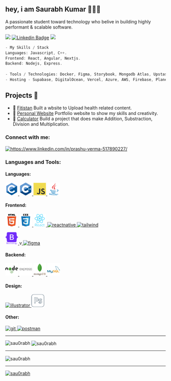  ## hey, i am Saurabh Kumar 🙋🏽‍♂️
A passionate student toward technology who belive in building highly performant & scalable software. 

![](https://komarev.com/ghpvc/?username=sau0rabh) 
 [![Linkedin Badge](https://img.shields.io/badge/-dinesh%20talwadker-0072b1?style=flat&logo=Linkedin&logoColor=white)](https://www.linkedin.com/in/saurabh-kumar-737232145/ "Connect on LinkedIn") <a href="https://x.com/Sau0rabh"> <img src="https://img.shields.io/twitter/follow/dineshcodes?style=social"> </a>

```javascript
- My Skills / Stack
Languages: Javascript, C++.
Frontend: React, Angular, Nextjs.
Backend: Nodejs, Express.

- Tools / Technologies: Docker, Figma, Storybook, Mongodb Atlas, Upstash, Tunnel
- Hosting - Supabase, DigitalOcean, Vercel, Azure, AWS, Firebase, Planetscale,
```
## Projects 🎯
- 💪 [Fitistan](https://sau0rabh.github.io/Codsoft-project-fitistan/) Built a wbsite to Upload health related content.
- 🎨 [Personal Website](https://sau0rabh.github.io/Saurabh-Personal-website/) Portfolio website to show my skills and creativity.
- 🧮 [Calculator](https://sau0rabh.github.io/Codsoft-project-calculator/) Build a project that does make Addition, Substraction, Division and Multiplication.

<h3 align="left">Connect with me:</h3>
<p align="left">
<a href="https://www.linkedin.com/in/saurabh-kumar-737232145/" target="blank"> <img align="center" src="https://raw.githubusercontent.com/rahuldkjain/github-profile-readme-generator/master/src/images/icons/Social/linked-in-alt.svg" alt="https://www.linkedin.com/in/prashu-verma-517890227/" height="30" width="40" /> </a>
</p>
<h3 align="left">Languages and Tools:</h3>
<p align="left"> 
<h4>Languages:</h4>
<a href="https://www.cprogramming.com/" target="_blank" rel="noreferrer"> <img src="https://raw.githubusercontent.com/devicons/devicon/master/icons/c/c-original.svg" alt="c" width="40" height="40"/> </a> <a href="https://www.w3schools.com/cpp/" target="_blank" rel="noreferrer"> <img src="https://raw.githubusercontent.com/devicons/devicon/master/icons/cplusplus/cplusplus-original.svg" alt="cplusplus" width="40" height="40"/> </a> <a href="https://developer.mozilla.org/en-US/docs/Web/JavaScript" target="_blank" rel="noreferrer"> <img src="https://raw.githubusercontent.com/devicons/devicon/master/icons/javascript/javascript-original.svg" alt="javascript" width="40" height="40"/> </a> <a href="https://www.java.com" target="_blank" rel="noreferrer"> <img src="https://raw.githubusercontent.com/devicons/devicon/master/icons/java/java-original.svg" alt="java" width="40" height="40"/> </a>

<h4>Frontend:</h4>
<a href="https://www.w3.org/html/" target="_blank" rel="noreferrer"> <img src="https://raw.githubusercontent.com/devicons/devicon/master/icons/html5/html5-original-wordmark.svg" alt="html5" width="40" height="40"/> </a> <a href="https://www.w3schools.com/css/" target="_blank" rel="noreferrer"> <img src="https://raw.githubusercontent.com/devicons/devicon/master/icons/css3/css3-original-wordmark.svg" alt="css3" width="40" height="40"/> </a> <a href="https://reactjs.org/" target="_blank" rel="noreferrer"> <img src="https://raw.githubusercontent.com/devicons/devicon/master/icons/react/react-original-wordmark.svg" alt="react" width="40" height="40"/> </a> <a href="https://reactnative.dev/" target="_blank" rel="noreferrer"> <img src="https://reactnative.dev/img/header_logo.svg" alt="reactnative" width="40" height="40"/> </a> <a href="https://tailwindcss.com/" target="_blank" rel="noreferrer"> <img src="https://www.vectorlogo.zone/logos/tailwindcss/tailwindcss-icon.svg" alt="tailwind" width="40" height="40"/> </a> </p> <a href="https://getbootstrap.com" target="_blank" rel="noreferrer"> <img src="https://raw.githubusercontent.com/devicons/devicon/master/icons/bootstrap/bootstrap-plain-wordmark.svg" alt="bootstrap" width="40" height="40"/> </a>v<a href="https://www.figma.com/" target="_blank" rel="noreferrer"> <img src="https://www.vectorlogo.zone/logos/figma/figma-icon.svg" alt="figma" width="40" height="40"/> </a>
  
<h4>Backend:</h4>
<a href="https://nodejs.org" target="_blank" rel="noreferrer"> <img src="https://raw.githubusercontent.com/devicons/devicon/master/icons/nodejs/nodejs-original-wordmark.svg" alt="nodejs" width="40" height="40"/> </a> <a href="https://expressjs.com" target="_blank" rel="noreferrer"> <img src="https://raw.githubusercontent.com/devicons/devicon/master/icons/express/express-original-wordmark.svg" alt="express" width="40" height="40"/> </a>  <a href="https://www.mongodb.com/" target="_blank" rel="noreferrer"> <img src="https://raw.githubusercontent.com/devicons/devicon/master/icons/mongodb/mongodb-original-wordmark.svg" alt="mongodb" width="40" height="40"/> </a> <a href="https://www.mysql.com/" target="_blank" rel="noreferrer"> <img src="https://raw.githubusercontent.com/devicons/devicon/master/icons/mysql/mysql-original-wordmark.svg" alt="mysql" width="40" height="40"/> </a>

<h4>Design:</h4>
<a href="https://www.adobe.com/in/products/illustrator.html" target="_blank" rel="noreferrer"> <img src="https://www.vectorlogo.zone/logos/adobe_illustrator/adobe_illustrator-icon.svg" alt="illustrator" width="40" height="40"/> </a> <a href="https://www.photoshop.com/en" target="_blank" rel="noreferrer"> <img src="https://raw.githubusercontent.com/devicons/devicon/master/icons/photoshop/photoshop-line.svg" alt="photoshop" width="40" height="40"/> </a>

<h4>Other:</h4>
<a href="https://git-scm.com/" target="_blank" rel="noreferrer"> <img src="https://www.vectorlogo.zone/logos/git-scm/git-scm-icon.svg" alt="git" width="40" height="40"/> </a> <a href="https://postman.com" target="_blank" rel="noreferrer"> <img src="https://www.vectorlogo.zone/logos/getpostman/getpostman-icon.svg" alt="postman" width="40" height="40"/> </a>

<hr>

<p><img align="left" src="https://github-readme-stats.vercel.app/api/top-langs?username=sau0rabh&show_icons=true&locale=en&layout=compact" alt="sau0rabh" /></p>

<p>&nbsp;<img align="center" src="https://github-readme-stats.vercel.app/api?username=sau0rabh&show_icons=true&locale=en" alt="sau0rabh" /></p>


<hr>

<p><img align="center" src="https://github-readme-streak-stats.herokuapp.com/?user=sau0rabh&" alt="sau0rabh" /></p>


<hr>


<p align="left"> <a href="https://github.com/ryo-ma/github-profile-trophy"><img src="https://github-profile-trophy.vercel.app/?username=sau0rabh" alt="sau0rabh" /></a> </p>
<!---
Sau0rabh/Sau0rabh is a ✨ special ✨ repository because its `README.md` (this file) appears on your GitHub profile.
You can click the Preview link to take a look at your changes.
--->
